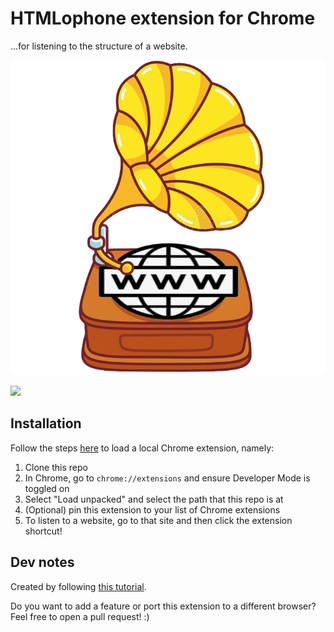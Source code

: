 # HTMLophone extension for Chrome

...for listening to the structure of a website.

![htmlophone icon](images/htmlophone.png)

<a href='http://www.recurse.com' title='Made with love at the Recurse Center'><img src='https://cloud.githubusercontent.com/assets/2883345/11322973/9e557144-910b-11e5-959a-8fdaaa4a88c5.png' height='14px'/></a>

## Installation 
Follow the steps [here](https://developer.chrome.com/docs/extensions/get-started/tutorial/hello-world) to load a local Chrome extension, namely:
1. Clone this repo
2. In Chrome, go to `chrome://extensions` and ensure Developer Mode is toggled on 
3. Select "Load unpacked" and select the path that this repo is at 
4. (Optional) pin this extension to your list of Chrome extensions 
5. To listen to a website, go to that site and then click the extension shortcut!

## Dev notes
Created by following [this tutorial](https://developer.chrome.com/docs/extensions/get-started/tutorial/scripts-on-every-tab).

Do you want to add a feature or port this extension to a different browser? Feel free to open a pull request! :) 

